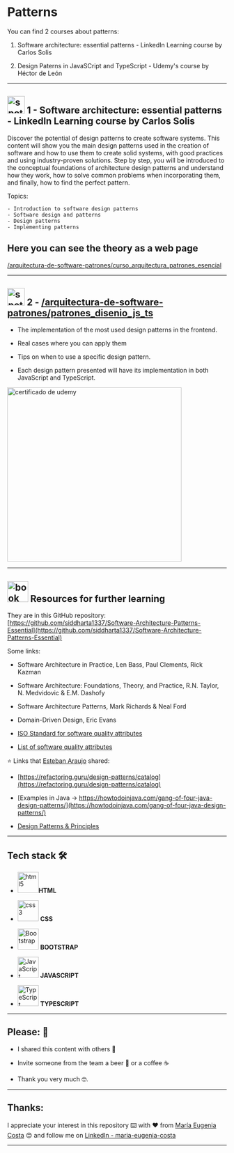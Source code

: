# Patterns

You can find 2 courses about patterns:

1.  Software architecture: essential patterns - LinkedIn Learning course by Carlos Solis

2. Design Paterns in JavaSCript and TypeScript - Udemy's course by Héctor de León

---

## <img width="40" height="40" src="https://img.icons8.com/color/40/spotted-patterns.png" alt="spotted patterns"/> 1 - Software architecture: essential patterns - LinkedIn Learning course by Carlos Solis

Discover the potential of design patterns to create software systems. This content will show you the main design patterns used in the creation of software and how to use them to create solid systems, with good practices and using industry-proven solutions. Step by step, you will be introduced to the conceptual foundations of architecture design patterns and understand how they work, how to solve common problems when incorporating them, and finally, how to find the perfect pattern.

Topics:

```
- Introduction to software design patterns
- Software design and patterns
- Design patterns
- Implementing patterns
```

##  Here you can see the theory as a web page

[/arquitectura-de-software-patrones/curso_arquitectura_patrones_esencial](https://eugenia1984.github.io/arquitectura-de-software-patrones/curso_arquitectura_patrones_esencial)

---

## <img width="40" height="40" src="https://img.icons8.com/color/40/spotted-patterns.png" alt="spotted patterns"/> 2 - [/arquitectura-de-software-patrones/patrones_disenio_js_ts](https://eugenia1984.github.io/arquitectura-de-software-patrones/patrones_disenio_js_ts)

- The implementation of the most used design patterns in the frontend.

- Real cases where you can apply them

- Tips on when to use a specific design pattern.

- Each design pattern presented will have its implementation in both JavaScript and TypeScript.

<img src="https://github.com/eugenia1984/arquitectura-de-software-patrones/assets/72580574/eb402bed-aeca-43ca-b153-823392f563f9" width="400" alt="certificado de udemy" />

---

## <img width="48" height="48" src="https://img.icons8.com/fluency/48/book--v1.png" alt="book"/> Resources for further learning

They are in this GitHub repository: [https://github.com/siddharta1337/Software-Architecture-Patterns-Essential](https://github.com/siddharta1337/Software-Architecture-Patterns-Essential)

Some links:

- Software Architecture in Practice, Len Bass, Paul Clements, Rick Kazman

- Software Architecture: Foundations, Theory, and Practice, R.N. Taylor, N. Medvidovic & E.M. Dashofy

- Software Architecture Patterns, Mark Richards & Neal Ford

- Domain-Driven Design, Eric Evans

- [ISO Standard for software quality attributes](https://www.iso.org/standard/35733.html)

- [List of software quality attributes](https://en.wikipedia.org/wiki/List_of_system_quality_attributes)

:star: Links that [Esteban Araujo](https://www.linkedin.com/in/esteban-araujo/) shared:

- [https://refactoring.guru/design-patterns/catalog](https://refactoring.guru/design-patterns/catalog)

- [Examples in Java -> https://howtodoinjava.com/gang-of-four-java-design-patterns/](https://howtodoinjava.com/gang-of-four-java-design-patterns/)

- [Design Patterns & Principles](https://www.youtube.com/playlist?app=desktop&list=PLLWMQd6PeGY3ob0Ga6vn1czFZfW6e-FLr)


---

## Tech stack 🛠️

- <img width="48" height="48" src="https://img.icons8.com/fluency/48/html-5.png" alt="html5"/>**HTML**

- <img width="48" height="48" src="https://img.icons8.com/fluency/48/css3.png" alt="css3"/> **CSS** 

- <img width="48" height="48" src="https://img.icons8.com/color/48/bootstrap--v1.png" alt="Bootstrap"/> **BOOTSTRAP**

- <img width="48" height="48" src="https://img.icons8.com/fluency/48/javascript.png" alt="JavaScript"/> **JAVASCRIPT**

- <img width="48" height="48" src="https://img.icons8.com/fluency/48/typescript--v2.png" alt="TypeScript"/> **TYPESCRIPT**

---

## Please: 🎁

- I shared this content with others 📢

- Invite someone from the team a beer 🍺 or a coffee ☕

- Thank you very much 🤓.

---


## Thanks:

I appreciate your interest in this repository ⌨️ with ❤️ from [María Eugenia Costa](https://github.com/eugenia1984) 😊 and follow me on [LinkedIn - maria-eugenia-costa](https://www.linkedin.com/in/maria-eugenia-costa/)

---
